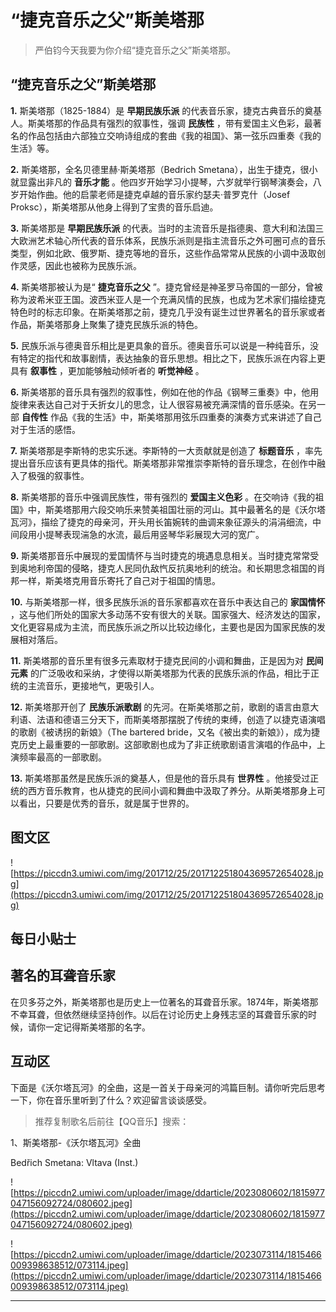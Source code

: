 # “捷克音乐之父”斯美塔那

> 严伯钧今天我要为你介绍“捷克音乐之父”斯美塔那。

## “捷克音乐之父”斯美塔那

 **1.** 斯美塔那（1825-1884）是 **早期民族乐派** 的代表音乐家，捷克古典音乐的奠基人。斯美塔那的作品具有强烈的叙事性，强调 **民族性** ，带有爱国主义色彩，最著名的作品包括由六部独立交响诗组成的套曲《我的祖国》、第一弦乐四重奏《我的生活》等。

 **2.** 斯美塔那，全名贝德里赫·斯美塔那（Bedrich Smetana），出生于捷克，很小就显露出非凡的 **音乐才能** 。他四岁开始学习小提琴，六岁就举行钢琴演奏会，八岁开始作曲。他的启蒙老师是捷克卓越的音乐家约瑟夫·普罗克什（Josef Proksc），斯美塔那从他身上得到了宝贵的音乐启迪。

 **3.** 斯美塔那是 **早期民族乐派** 的代表。当时的主流音乐是指德奥、意大利和法国三大欧洲艺术轴心所代表的音乐体系，民族乐派则是指主流音乐之外可圈可点的音乐类型，例如北欧、俄罗斯、捷克等地的音乐，这些作品常常从民族的小调中汲取创作灵感，因此也被称为民族乐派。

 **4.** 斯美塔那被认为是“ **捷克音乐之父** ”。捷克曾经是神圣罗马帝国的一部分，曾被称为波希米亚王国。波西米亚人是一个充满风情的民族，也成为艺术家们描绘捷克特色时的标志印象。在斯美塔那之前，捷克几乎没有诞生过世界著名的音乐家或者作品，斯美塔那身上聚集了捷克民族乐派的特色。

 **5.** 民族乐派与德奥音乐相比是更具象的音乐。德奥音乐可以说是一种纯音乐，没有特定的指代和故事剧情，表达抽象的音乐思想。相比之下，民族乐派在内容上更具有 **叙事性** ，更加能够触动倾听者的 **听觉神经** 。

 **6.** 斯美塔那的音乐具有强烈的叙事性，例如在他的作品《钢琴三重奏》中，他用旋律来表达自己对于夭折女儿的思念，让人很容易被充满深情的音乐感染。在另一部 **自传性** 作品《我的生活》中，斯美塔那用弦乐四重奏的演奏方式来讲述了自己对于生活的感悟。

 **7.** 斯美塔那是李斯特的忠实乐迷。李斯特的一大贡献就是创造了 **标题音乐** ，率先提出音乐应该有更具体的指代。斯美塔那非常推崇李斯特的音乐理念，在创作中融入了极强的叙事性。

 **8.** 斯美塔那的音乐中强调民族性，带有强烈的 **爱国主义色彩** 。在交响诗《我的祖国》中，斯美塔那用六段交响乐来赞美祖国壮丽的河山。其中最著名的是《沃尔塔瓦河》，描绘了捷克的母亲河，开头用长笛婉转的曲调来象征源头的涓涓细流，中间段用小提琴表现湍急的水流，最后用竖琴华彩展现大河的宽广。

 **9.** 斯美塔那音乐中展现的爱国情怀与当时捷克的境遇息息相关。当时捷克常常受到奥地利帝国的侵略，捷克人民同仇敌忾反抗奥地利的统治。和长期思念祖国的肖邦一样，斯美塔克用音乐寄托了自己对于祖国的情思。

 **10.** 与斯美塔那一样，很多民族乐派的音乐家都喜欢在音乐中表达自己的 **家国情怀** ，这与他们所处的国家大多动荡不安有很大的关联。国家强大、经济发达的国家，文化更容易成为主流，而民族乐派之所以比较边缘化，主要也是因为国家民族的发展相对落后。

 **11.** 斯美塔那的音乐里有很多元素取材于捷克民间的小调和舞曲，正是因为对 **民间元素** 的广泛吸收和采纳，才使得以斯美塔那为代表的民族乐派的作品，相比于正统的主流音乐，更接地气，更吸引人。

 **12.** 斯美塔那开创了 **民族乐派歌剧** 的先河。在斯美塔那之前，歌剧的语言由意大利语、法语和德语三分天下，而斯美塔那摆脱了传统的束缚，创造了以捷克语演唱的歌剧《被诱拐的新娘》（The bartered bride，又名《被出卖的新娘》），成为捷克历史上最重要的一部歌剧。这部歌剧也成为了非正统歌剧语言演唱的作品中，上演频率最高的一部歌剧。

 **13.** 斯美塔那虽然是民族乐派的奠基人，但是他的音乐具有 **世界性** 。他接受过正统的西方音乐教育，也从捷克的民间小调和舞曲中汲取了养分。从斯美塔那身上可以看出，只要是优秀的音乐，就是属于世界的。

## 图文区

![https://piccdn3.umiwi.com/img/201712/25/201712251804369572654028.jpg](https://piccdn3.umiwi.com/img/201712/25/201712251804369572654028.jpg)

## 每日小贴士

## 著名的耳聋音乐家

在贝多芬之外，斯美塔那也是历史上一位著名的耳聋音乐家。1874年，斯美塔那不幸耳聋，但依然继续坚持创作。以后在讨论历史上身残志坚的耳聋音乐家的时候，请你一定记得斯美塔那的名字。

## 互动区

下面是《沃尔塔瓦河》的全曲，这是一首关于母亲河的鸿篇巨制。请你听完后思考一下，你在音乐里听到了什么？欢迎留言谈谈感受。

> 推荐复制歌名后前往【QQ音乐】搜索：

1、斯美塔那-《沃尔塔瓦河》全曲

Bedřich Smetana: Vltava (Inst.)

![https://piccdn2.umiwi.com/uploader/image/ddarticle/2023080602/1815977047156092724/080602.jpeg](https://piccdn2.umiwi.com/uploader/image/ddarticle/2023080602/1815977047156092724/080602.jpeg)

![https://piccdn2.umiwi.com/uploader/image/ddarticle/2023073114/1815466009398638512/073114.jpeg](https://piccdn2.umiwi.com/uploader/image/ddarticle/2023073114/1815466009398638512/073114.jpeg)

---
